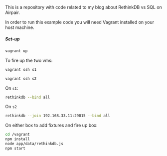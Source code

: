 This is a repository with code related to my blog about RethinkDB vs SQL on Airpair.

In order to run this example code you will need Vagrant installed on your host machine.

##### Set-up

```bash
vagrant up
```

To fire up the two vms:

```bash
vagrant ssh s1
```

```bash
vagrant ssh s2
```

On `s1`:

```bash
rethinkdb --bind all
```

On `s2`

```bash
rethinkdb --join 192.168.33.11:29015 --bind all
```

On either box to add fixtures and fire up box:

```bash
cd /vagrant
npm install
node app/data/rethinkdb.js
npm start
```
